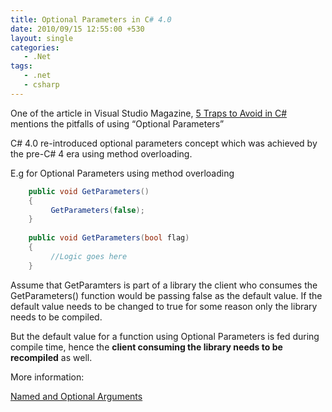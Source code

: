 ```yaml
---
title: Optional Parameters in C# 4.0
date: 2010/09/15 12:55:00 +530
layout: single
categories: 
   - .Net
tags:
   - .net
   - csharp
---
```


One of the article in Visual Studio Magazine, [5 Traps to Avoid in C#](http://visualstudiomagazine.com/articles/2010/08/31/5-traps-to-avoid-in-csharp.aspx) mentions the pitfalls of using “Optional Parameters”

C# 4.0 re-introduced optional parameters concept which was achieved by the pre-C# 4 era using method overloading.

E.g for Optional Parameters using method overloading

```csharp
    public void GetParameters()
    {
         GetParameters(false);
    }
     
    public void GetParameters(bool flag)
    {
         //Logic goes here
    }
``` 

Assume that GetParamters is part of a library the client who consumes the GetParameters() function would be passing false as the default value. If the default value needs to be changed to true for some reason only the library needs to be compiled.

But the default value for a function using Optional Parameters is fed during compile time, hence the **client consuming the library needs to be recompiled** as well.

More information:

[Named and Optional Arguments](http://msdn.microsoft.com/en-us/library/dd264739.aspx)
